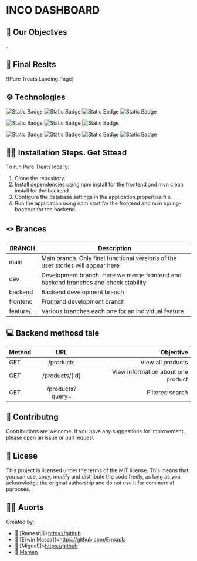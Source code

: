 # INCO DASHBOARD

## 🎯 Our Objectves

.

## 💫 Final Reslts

![Pure Treats Landing Page]

## ⚙️ Technologies

![Static Badge](https://img.shields.io/badge/Java-v%2017-green)
![Static Badge](https://img.shields.io/badge/Spring-v%203.2.2-green?logo=spring)
![Static Badge](https://img.shields.io/badge/PostgreSQL-v%2042.7.1-green?logo=postgresql)
![Static Badge](https://img.shields.io/badge/React-v%208.2.43-green?logo=react)

![Static Badge](https://img.shields.io/badge/BackendDep-SpringWeb-blue)
![Static Badge](https://img.shields.io/badge/BackendDep-Spring%20Boot%20Dev%20Tools-blue)
![Static Badge](https://img.shields.io/badge/BackendDep-Maven-blue)

![Static Badge](https://img.shields.io/badge/FrontendDep-npm-red?logo=npm)
![Static Badge](https://img.shields.io/badge/FrontendDev-Vite%20v5.0.8-red?logo=vite)
![Static Badge](https://img.shields.io/badge/FrontendDep-Axios%20v.1.6.7-red?logo=axios)
![Static Badge](https://img.shields.io/badge/FrontendDep-MUI-red?logo=mui)

## 🚀🚀 Installation Steps. Get Sttead

To run Pure Treats locally:

1. Clone the repository.
2. Install dependencies using npm install for the frontend and mvn clean install for the backend.
3. Configure the database settings in the application.properties file.  
4. Run the application using npm start for the frontend and mvn spring-boot:run for the backend.

## 🪢 Brances

| BRANCH   | Description                                                                           |
| -------- | ------------------------------------------------------------------------------------- |
| main     | Main branch. Only final functional versions of the user stories will appear here |
| dev      | Development branch. Here we merge frontend and backend branches and check stability |
| backend  | Backend development branch                                                           |
| frontend | Frontend development branch                                                          |
| feature/...  | Various branches each one for an individual feature                                  |

## 💻 Backend methosd tale

| Method  | URL             | Objective                     |
| ------- |:---------------:| -----------------------------:|
| GET     | /products       | View all products             |
| GET     | /products/{id}  | View information about one product |
| GET     | /products?query=| Filtered search               |

## 🤝 Contributng

Contributions are welcome. If you have any suggestions for improvement, please open an issue or pull request

## 📜 Licese

This project is licensed under the terms of the MIT license. This means that you can use, copy, modify and distribute the code freely, as long as you acknowledge the original authorship and do not use it for commercial purposes.

## 👩‍💻 Auorts

Created by:

- 🔗 [Ramesh](<<https://github>
- 🔗 [Erwin Massa](<<https://github.com/Ermapla>  
- 🔗 [Miguel](<<https://github>
- 🔗 [Mamen](<https://githb>)
>
